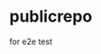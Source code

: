 # publicrepo
for e2e test






















































































































































































































































































































































































































































































































































































































































































































































































































































































































































































































































































































































